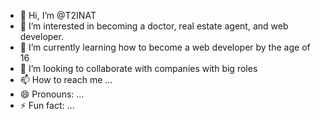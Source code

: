 - 👋 Hi, I’m @T2INAT
- 👀 I’m interested in becoming a doctor, real estate agent, and web developer.
- 🌱 I’m currently learning how to become a web developer by the age of 16
- 💞️ I’m looking to collaborate with companies with big roles
- 📫 How to reach me ...
- 😄 Pronouns: ...
- ⚡ Fun fact: ...

<!---
T2INAT/T2INAT is a ✨ special ✨ repository because its `README.md` (this file) appears on your GitHub profile.
You can click the Preview link to take a look at your changes.
--->
